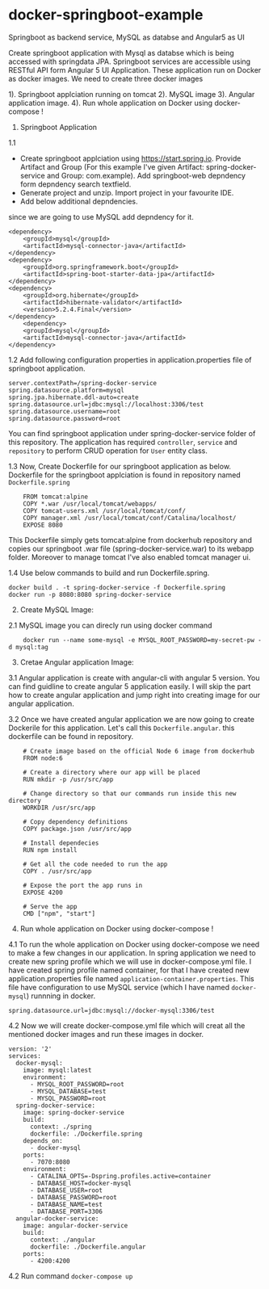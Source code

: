 # docker-springboot-example
Springboot as backend service, MySQL as databse and Angular5 as UI 


Create springboot application with Mysql as databse which is being accessed with springdata JPA. Springboot services are accessible using RESTful API form Angular 5 UI Application. These application run on Docker as docker images. We need to create three docker images 

1). Springboot applciation running on tomcat 
2). MySQL image
3). Angular application image.
4). Run whole application on Docker using docker-compose !


1. Springboot Application

1.1

- Create springboot applciation using https://start.spring.io. Provide Artifact and Group (For this example I've given                 Artifact: spring-docker-service and Group: com.example). Add springboot-web depndency form depndency search textfield. 
- Generate project and unzip. Import project in your favourite IDE.
- Add below additional depndencies.

since we are going to use MySQL add depndency for it.

    <dependency>
        <groupId>mysql</groupId>
        <artifactId>mysql-connector-java</artifactId>
    </dependency>
    <dependency>
        <groupId>org.springframework.boot</groupId>
        <artifactId>spring-boot-starter-data-jpa</artifactId>
    </dependency> 
    <dependency>
        <groupId>org.hibernate</groupId>
        <artifactId>hibernate-validator</artifactId>
        <version>5.2.4.Final</version>
    </dependency>
        <dependency>
        <groupId>mysql</groupId>
        <artifactId>mysql-connector-java</artifactId>
    </dependency>
    
    
1.2 
    Add following configuration properties in application.properties file of springboot application.

    server.contextPath=/spring-docker-service
    spring.datasource.platform=mysql 
    spring.jpa.hibernate.ddl-auto=create
    spring.datasource.url=jdbc:mysql://localhost:3306/test
    spring.datasource.username=root
    spring.datasource.password=root
    
 You can find springboot application under spring-docker-service folder of this repository. The application has required `controller`, `service` and `repository` to perform CRUD operation for `User` entity class.
 
 1.3
    Now, Create Dockerfile for our springboot application as below. Dockerfile for the springboot applciation is found in repository named `Dockerfile.spring`

        FROM tomcat:alpine
        COPY *.war /usr/local/tomcat/webapps/
        COPY tomcat-users.xml /usr/local/tomcat/conf/
        COPY manager.xml /usr/local/tomcat/conf/Catalina/localhost/
        EXPOSE 8080
 
This Dockerfile simply gets tomcat:alpine from dockerhub repository and copies our springboot .war file (spring-docker-service.war) to its webapp folder. Moreover to manage tomcat I've also enabled tomcat manager ui.

1.4
    Use below commands to build and run Dockerfile.spring. 
                                           
    docker build . -t spring-docker-service -f Dockerfile.spring
    docker run -p 8080:8080 spring-docker-service
    
2. Create MySQL Image:

2.1
    MySQL image you can direcly run using docker command
    
        docker run --name some-mysql -e MYSQL_ROOT_PASSWORD=my-secret-pw -d mysql:tag
        
3. Cretae Angular application Image: 

3.1
    Angular application is create with angular-cli with angular 5 version. You can find guidline to create angular 5 application easily. I will skip the part how to create angular application and jump right into creating image for our angular application.

3.2
    Once we have created angular application we are now going to create Dockerile for this application. Let's call this `Dockerfile.angular`. this dockerfile can be found in repository.
    
    
        # Create image based on the official Node 6 image from dockerhub
        FROM node:6

        # Create a directory where our app will be placed
        RUN mkdir -p /usr/src/app

        # Change directory so that our commands run inside this new directory
        WORKDIR /usr/src/app

        # Copy dependency definitions
        COPY package.json /usr/src/app

        # Install dependecies
        RUN npm install

        # Get all the code needed to run the app
        COPY . /usr/src/app

        # Expose the port the app runs in
        EXPOSE 4200

        # Serve the app
        CMD ["npm", "start"]
    

4. Run whole application on Docker using docker-compose !
    
4.1
    To run the whole application on Docker using docker-compose we need to make a few changes in our application. In spring application we need to create new spring profile which we will use in docker-compose.yml file. I have created spring profile named container, for that I have created new application.properties file named `application-container.properties`. This file have configuration to use MySQL service (which I have named `docker-mysql`) runnning in docker.
    
    spring.datasource.url=jdbc:mysql://docker-mysql:3306/test
    
 4.2 
    Now we will create docker-compose.yml file which will creat all the mentioned docker images and run these images in docker.
    
    version: '2'
    services: 
      docker-mysql:
        image: mysql:latest
        environment:
          - MYSQL_ROOT_PASSWORD=root
          - MYSQL_DATABASE=test
          - MYSQL_PASSWORD=root
      spring-docker-service:
        image: spring-docker-service
        build:
          context: ./spring
          dockerfile: ./Dockerfile.spring
        depends_on:
          - docker-mysql
        ports:
          - 7070:8080
        environment:
          - CATALINA_OPTS=-Dspring.profiles.active=container
          - DATABASE_HOST=docker-mysql
          - DATABASE_USER=root
          - DATABASE_PASSWORD=root
          - DATABASE_NAME=test  
          - DATABASE_PORT=3306
      angular-docker-service:
        image: angular-docker-service
        build:
          context: ./angular
          dockerfile: ./Dockerfile.angular
        ports:
          - 4200:4200
    
    
4.2
    Run command `docker-compose up`
